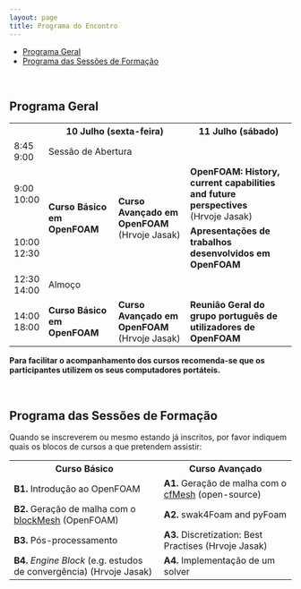 ```yaml
---
layout: page
title: Programa do Encontro
---
```


  * [Programa Geral](#programa-geral)
  * [Programa das Sessões de Formação](#programa-das-sessões-de-formação)

<br>

<h2 id="programa-geral">Programa Geral</h2>

<table>
    <tbody>
    <tr>
        <th></th>
        <th colspan="2">10 Julho (sexta-feira)</th>
        <th>11 Julho (sábado)</th>
    </tr>
    <tr>
        <td>8:45 <br> 9:00</td>
        <td colspan="2">Sessão de Abertura</td>
        <td></td>
    </tr>
    <tr>
        <td>9:00 <br> 10:00</td>
        <td rowspan="2"><b>Curso Básico em OpenFOAM</b></td>
        <td rowspan="2"><b>Curso Avançado em OpenFOAM</b> <br> (Hrvoje Jasak)</td>
        <td><b>OpenFOAM: History, current capabilities and future perspectives</b><br>(Hrvoje Jasak)</td>
    </tr>
    <tr>
        <td>10:00 <br> 12:30</td>
        <td><b>Apresentações de trabalhos desenvolvidos em OpenFOAM</b></td>
    </tr>
    <tr>
        <td>12:30 <br> 14:00</td>
        <td colspan="3">Almoço</td>
    </tr>
    <tr>
        <td>14:00 <br> 18:00</td>
        <td><b>Curso Básico em OpenFOAM</b></td>
        <td><b>Curso Avançado em OpenFOAM</b> <br> (Hrvoje Jasak)</td>
        <td><b>Reunião Geral do grupo português de utilizadores de OpenFOAM</b></td>
    </tr>
    </tbody>
</table>

<b>Para facilitar o acompanhamento dos cursos recomenda-se que os participantes utilizem os seus computadores portáteis.</b>

<br>

<h2 id="programa-das-sessões-de-formação">Programa das Sessões de Formação</h2>

Quando se inscreverem ou mesmo estando já inscritos, por favor indiquem quais os blocos de cursos a que pretendem assistir:

<table>
  <tr>
    <th>Curso Básico</th>
    <th>Curso Avançado</th>
  </tr>
  <tr>
    <td style="text-align: left;"><b>B1.</b> Introdução ao OpenFOAM</td>
    <td style="text-align: left;"><b>A1.</b> Geração de malha com o <a href="http://www.c-fields.com/cfmesh">cfMesh</a> (open-source)</td>
  </tr>
  <tr>
    <td style="text-align: left;"><b>B2.</b> Geração de malha com o <a href="http://cfd.direct/openfoam/user-guide/blockMesh/">blockMesh</a> (OpenFOAM)</td>
    <td style="text-align: left;"><b>A2.</b> swak4Foam and pyFoam</td>
  </tr>
  <tr>
    <td style="text-align: left;"><b>B3.</b> Pós-processamento</td>
    <td style="text-align: left;"><b>A3.</b> Discretization: Best Practises (Hrvoje Jasak)</td>
  </tr>
  <tr>
    <td style="text-align: left;"><b>B4.</b> <i>Engine Block</i> (e.g. estudos de convergência) (Hrvoje Jasak)</td>
    <td style="text-align: left;"><b>A4.</b> Implementação de um solver</td>
  </tr>
</table>
